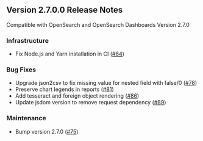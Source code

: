 ## Version 2.7.0.0 Release Notes
Compatible with OpenSearch and OpenSearch Dashboards Version 2.7.0

### Infrastructure
* Fix Node.js and Yarn installation in CI ([#64](https://github.com/opensearch-project/dashboards-reporting/pull/64))

### Bug Fixes
* Upgrade json2csv to fix missing value for nested field with false/0 ([#78](https://github.com/opensearch-project/dashboards-reporting/pull/78))
* Preserve chart legends in reports ([#81](https://github.com/opensearch-project/dashboards-reporting/pull/81))
* Add tesseract and foreign object rendering ([#86](https://github.com/opensearch-project/dashboards-reporting/pull/86))
* Update jsdom version to remove request dependency ([#89](https://github.com/opensearch-project/dashboards-reporting/pull/89))

### Maintenance
* Bump version 2.7.0 ([#75](https://github.com/opensearch-project/dashboards-reporting/pull/75))
